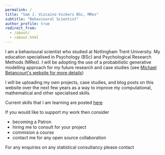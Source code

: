 ```yaml
---
permalink: /
title: "Sam J. Vizcaino-Vickers BSc, MRes"
subtitle: "Behavioural Scientist"
author_profile: true
redirect_from: 
  - /about/
  - /about.html
---
```


I am a behavioural scientist who studied at Nottingham Trent University. My education specialised in Psychology (BSc) and Psychological Research Methods (MRes). I will be adopting the use of a probabilistic generative modelling approach for my future research and case studies (see [Michael Betancourt's website for more details](https://betanalpha.github.io/))

I will be uploading my own projects, case studies, and blog posts on this website over the next few years as a way to improve my computational, mathematical and other specialised skills. 

Current skills that I am learning are posted [here](https://github.com/Sam-Vizcaino-Vickers/README)

If you would like to support my work then consider

- becoming a Patron
- hiring me to consult for your project 
- commision a course
- contact me for any open source collaboration


For any enquiries on any statistical consultancy please contact 
